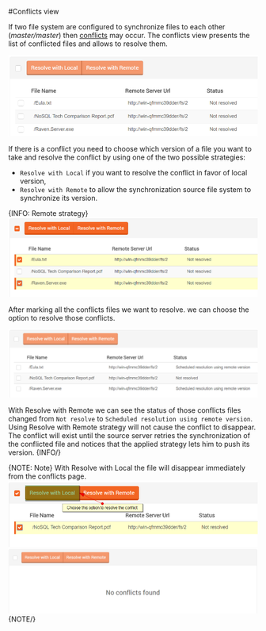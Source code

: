 ﻿#Conflicts view

If two file system are configured to synchronize files to each other (*master/master*) then [conflicts](../../synchronization/conflicts) may occur.
The conflicts view presents the list of conflicted files and allows to resolve them.

![Figure 1. Studio. Conflicts view](images/conflicts-view.png)  

If there is a conflict you need to choose which version of a file you want to take and resolve the conflict by using one of the 
two possible strategies:

* `Resolve with Local` if you want to resolve the conflict in favor of local version,
* `Resolve with Remote` to allow the synchronization source file system to synchronize its version.

{INFO: Remote strategy}
![Figure 2. Studio. Mark Conflicts](images/mark-conflicts.png)      

After marking all the conflicts files we want to resolve. we can choose the option to resolve those conflicts.  
 
![Figure 3. Studio. Resolve with Remote](images/after-remote-resolve.png)   

With Resolve with Remote we can see the status of those conflicts files changed from `Not resolve` to `Scheduled resolution using remote version`.
Using Resolve with Remote strategy will not cause the conflict to disappear. The conflict will exist until the source server retries the synchronization 
of the conflicted file and notices that the applied strategy lets him to push its version.
{INFO/}

{NOTE: Note}
With Resolve with Local the file will disappear immediately from the conflicts page.
![Figure 4. Studio. Mark Conflicts With Arrow](images/mark-conflicts-arrow.png)   
![Figure 5. Studio. No Conflicts](images/no-conflicts.png) 
{NOTE/}